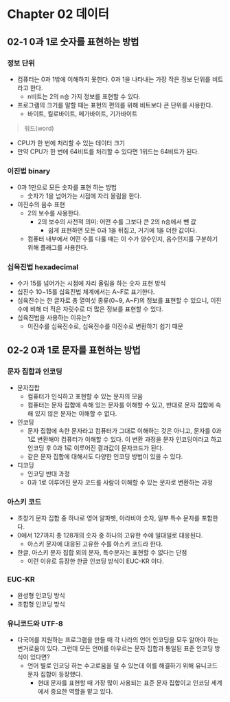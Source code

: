 # **Chapter 02 데이터**

## 02-1 0과 1로 숫자를 표현하는 방법

### 정보 단위

- 컴퓨터는 0과 1밖에 이해하지 못한다. 0과 1을 나타내는 가장 작은 정보 단위를 비트라고 한다.
    - n비트는 2의 n승 가지 정보를 표현할 수 있다.
- 프로그램의 크기를 말할 때는 표현의 편의를 위해 비트보다 큰 단위를 사용한다.
    - 바이트, 킬로바이트, 메가바이트, 기가바이트

> 워드(word)
- CPU가 한 번에 처리할 수 있는 데이터 크기
- 만약 CPU가 한 번에 64비트를 처리할 수 있다면 1워드는 64비트가 된다.
>

### 이진법 binary

- 0과 1만으로 모든 숫자를 표현 하는 방법
    - 숫자가 1을 넘어가는 시점에 자리 올림을 한다.
- 이진수의 음수 표현
    - 2의 보수를 사용한다.
        - 2의 보수의 사전적 의미: 어떤 수를 그보다 큰 2의 n승에서 뺀 값
            - 쉽게 표현하면 모든 0과 1을 뒤집고, 거기에 1을 더한 값이다.
    - 컴퓨터 내부에서 어떤 수를 다룰 때는 이 수가 양수인지, 음수인지를 구분하기 위해 플래그를 사용한다.

### 십육진법 hexadecimal

- 수가 15를 넘어가는 시점에 자리 올림을 하는 숫자 표현 방식
- 십진수 10~15를 십육진법 체계에서는 A~F로 표기한다.
- 십육진수는 한 글자로 총 열여섯 종류(0~9, A~F)의 정보를 표현할 수 있으니, 이진수에 비해 더 적은 자릿수로 더 많은 정보를 표현할 수 있다.
- 십육진법을 사용하는 이유는?
    - 이진수를 십육진수로, 십육진수를 이진수로 변환하기 쉽기 때문

## 02-2 0과 1로 문자를 표현하는 방법

### 문자 집합과 인코딩

- 문자집합
    - 컴퓨터가 인식하고 표현할 수 있는 문자의 모음
    - 컴퓨터는 문자 집합에 속해 있는 문자를 이해할 수 있고, 반대로 문자 집합에 속해 있지 않은 문자는 이해할 수 없다.
- 인코딩
    - 문자 집합에 속한 문자라고 컴퓨터가 그대로 이해하는 것은 아니고, 문자를 0과 1로 변환해야 컴퓨터가 이해할 수 있다. 이 변환 과정을 문자 인코딩이라고 하고 인코딩 후 0과 1로 이루어진 결과값이 문자코드가 된다.
    - 같은 문자 집합에 대해서도 다양한 인코딩 방법이 있을 수 있다.
- 디코딩
    - 인코딩 반대 과정
    - 0과 1로 이루어진 문자 코드를 사람이 이해할 수 있는 문자로 변환하는 과정

### 아스키 코드

- 초창기 문자 집합 중 하나로 영어 알파벳, 아라비아 숫자, 일부 특수 문자를 포함한다.
- 0에서 127까지 총 128개의 숫자 중 하나의 고유한 수에 일대일로 대응된다.
    - 아스키 문자에 대응된 고유한 수를 아스키 코드라 한다.
- 한글, 아스키 문자 집합 외의 문자, 특수문자는 표현할 수 없다는 단점
    - 이런 이유로 등장한 한글 인코딩 방식이 EUC-KR 이다.

### EUC-KR

- 완성형 인코딩 방식
- 조합형 인코딩 방식

### 유니코드와 UTF-8

- 다국어를 지원하는 프로그램을 만들 때 각 나라의 언어 인코딩을 모두 알아야 하는 번거로움이 있다. 그런데 모든 언어를 아우르는 문자 집합과 통일된 표준 인코딩 방식이 있다면?
    - 언어 별로 인코딩 하는 수고로움을 덜 수 있는데 이를 해결하기 위해 유니코드 문자 집합이 등장했다.
        - 현대 문자를 표현할 때 가장 많이 사용되는 표준 문자 집합이고 인코딩 세계에서 중요한 역할을 맡고 있다.